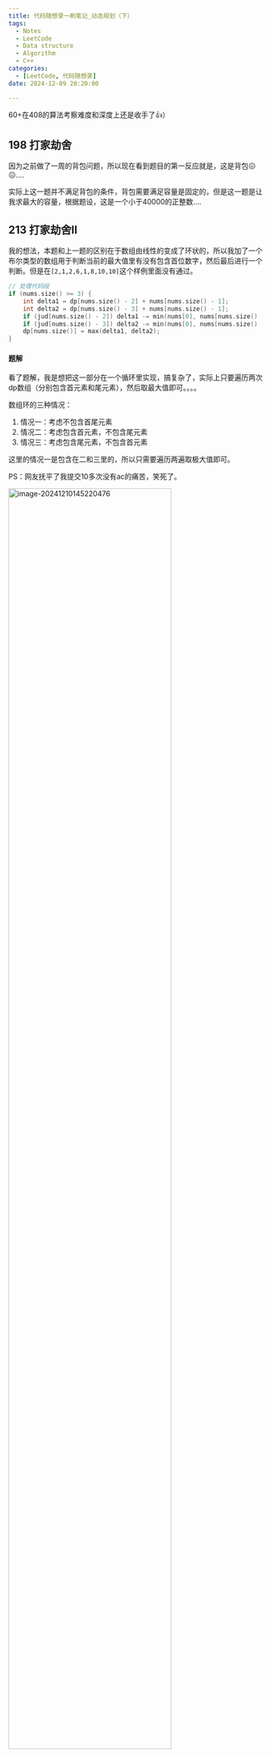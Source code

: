 ```yaml
---
title: 代码随想录一刷笔记_动态规划（下）
tags: 
  - Notes
  - LeetCode
  - Data structure
  - Algorithm
  - C++
categories: 
  - [LeetCode, 代码随想录]
date: 2024-12-09 20:20:00

---
```


60+在408的算法考察难度和深度上还是收手了👍）

<!-- more -->

## 198 打家劫舍

因为之前做了一周的背包问题，所以现在看到题目的第一反应就是，这是背包😖😖....

实际上这一题并不满足背包的条件，背包需要满足容量是固定的，但是这一题是让我求最大的容量，根据题设，这是一个小于40000的正整数....

## 213 打家劫舍Ⅱ

我的想法，本题和上一题的区别在于数组由线性的变成了环状的，所以我加了一个布尔类型的数组用于判断当前的最大值里有没有包含首位数字，然后最后进行一个判断。但是在`[2,1,2,6,1,8,10,10]`这个样例里面没有通过。

```c++
// 处理代码段
if (nums.size() >= 3) {
    int delta1 = dp[nums.size() - 2] + nums[nums.size() - 1];
    int delta2 = dp[nums.size() - 3] + nums[nums.size() - 1];
    if (jud[nums.size() - 2]) delta1 -= min(nums[0], nums[nums.size() - 1]);
    if (jud[nums.size() - 3]) delta2 -= min(nums[0], nums[nums.size() - 1]);
    dp[nums.size()] = max(delta1, delta2);
}
```

#### 题解

看了题解，我是想把这一部分在一个循环里实现，搞复杂了，实际上只要遍历两次dp数组（分别包含首元素和尾元素），然后取最大值即可。。。。

数组环的三种情况：

1. 情况一：考虑不包含首尾元素
2. 情况二：考虑包含首元素，不包含尾元素
3. 情况三：考虑包含尾元素，不包含首元素

这里的情况一是包含在二和三里的，所以只需要遍历两遍取极大值即可。

PS：网友抚平了我提交10多次没有ac的痛苦，笑死了。

<img src="https://pic-poivre.oss-cn-hangzhou.aliyuncs.com/pics/image-20241210145220476.png" alt="image-20241210145220476" style="width:80%;" />

## 337 打家劫舍Ⅲ

第一个想法是，遍历二叉树成一个用前/中/后序排序的数组，然后根据这个数组进行下一步操作，但是演算了一番，似乎不太行得通。

于是乎，就有了第二个想法，使用层序遍历，遍历二叉树成一个二维向量组呢？好像也不太行，只能解决根节点这一层和第二、三层的关系，后面的对应关系就不好找了。

好像还是得在遍历的过程中完成打劫（bushi）

#### 记忆化递归

可以料到，如果使用递归的话大概率是会在一些样例上超时的，所以得要采取一点剪枝策略。

这里就引入了**记忆化递归**的方法。

使用一个map把计算过的结果保存一下，当重复遍历到一个节点时，可以直接复用结果，避免了重复遍历。

#### dp

卡哥定义这里的dp方法为树形dp（亦称为“树形贪心”），但还是逃不出dp五部曲的分析范围！

1. 确定dp数组以及下标的含义

   这里的dp数组容量为2，表示当前偷 & 不偷。

2. 确定递推公式

   数据存储在二叉树中，所以是要在遍历二叉树的过程中进行动规的！

   对当前节点`root`（dp[0]表示不偷，dp[1]表示偷）：

   - 如果不偷这个节点

     ```c++
     int val1 = max(left[0], left[1]) + max(right[0], right[1]);
     ```

     

   - 如果偷这个节点

     ```c++
     int val2 = root->val + dp[0] + dp[1];
     ```

   显然，在计算`root`节点可以偷到的最大金额时，需要知道`root`的两个孩子节点的情况！故，这里需要采用后序遍历的方法递归二叉树！

3. 递归函数如何初始化

   因为是使用后序遍历，所以只需在遍历到二叉树底部时初始化大小为0，容量为2的数组即可。

4. 确定遍历顺序

   由上述可得，使用后序遍历二叉树的方法！

至此，打家劫舍完结力*★,°*:.☆(￣▽￣)/$:*.°★* 。

## 121 买卖股票的最佳时机

试了下双重循环，超时咯！

#### 贪心

简化成了单重循环，记录遍历到当前下标前的所有数值的最小值，然后进行一个比较。

#### dp

第一时间没想到怎么做👉👈

看了下答案，哦，需要使用二维数组啊。然后dp数组的长度就是买卖股票天数的长度，原谅我看到天数定义小于等于10^5的时候不想往这方面考虑了👉👈👉👈

1. 数组下标及其含义

   `dp[i][0]`表示当天持有股票所得最多现金（是个负数，越大越好）

   `dp[i][1]`表示当天不持有股票所得最多现金（是个正数，越大越好）

2. 确定递推公式

   - 对于持有股票

     ```c++
     dp[i][0] = max(-prices[i], dp[i - 1][0]);
     ```

     

   - 对于不持有股票

     ```c++
     dp[i][i] = max(dp[i - 1][1], prices[i] + dp[i - 1][0]);
     ```

3. 如何初始化

   其他都初始化为0，但是我们需要单独考虑一下第一天的情况（因为第一天没有前一天，比较特殊）。

## 122买卖股票的最佳时机Ⅱ

#### 贪心

简单回顾一下使用贪心的做法，遍历整个数组，当当天的股价大于前一天的股价时，买入前一天的股票并在当天卖出（实际上是不可能的），达到局部最优的目的。

#### dp

与上题类似，还是分为买/不买的二维数组。

1. 数组下标及其含义

2. 递推公式

   - 对于买入股票（最多只能持有一股，所以在买入的时候得卖掉）

     考虑当天买入新股票和前些天买入新股票谁亏的少？
   
     ```c++
     dp[i][0] = max(-prices[i] + dp[i - 1][1], dp[i - 1][0]);
     ```

     - 因为可以多次购买，所以需要考虑前面的收益有没有算进去的情况。只能同时购买一股，所以前一天不买入新股票的情况就是当天操作前的最佳收益，这样就算上了之前的操盘（凌乱的理解）。

   - 对于不买入股票
   
     考虑当天卖出股票和前些天卖出股票谁赚的多？

     ```c++
     dp[i][1] = max(prices[i] + dp[i - 1][0], dp[i - 1][1]);
     ```
   
     

## 123 买卖股票的最佳时机Ⅲ

#### 贪心（感觉应该是贪心？）

不难发现，可以把股价分成n个递增序列，然后我们要将他们合成两个差值是最大的，再求和。（不好实现）

聪明的claude给出了一个新思路。

- 对于每一天，计算
  - 在这一天之前完成一次交易能获得的最大利润
  - 在这一天之后完成一次交易能获得的最大利润
- 在所有可能的“分割点”中，找到左右两遍利润之和最大的情况

粗浅的理解一下，分割两边，是因为防止出现重复购买的情况！tql！我的超人claude老师！好大的脑洞！

#### dp

看了视频后，大彻大悟了属于是，卡哥牛逼！~

按照dp五部曲捋一下这一题。

1. dp数组以及下标表示的含义

   这里的买卖股票规矩是至多买两次。将dp数组分为五行，分别表示`没有操作过`、`第一次持有（包含当天买入 & 前一天买入）`、`第一次不持有（卖出力）`、`第二次持有`、`第二次不持有`。

2. 递推公式

   按五种情况分别描述：

   - 没有操作过：畏惧炒股市场，所以一直是0(bushi)

   - 第一次持有，保留最便宜的一支股票

     ```c++
     dp[1][i] = max(dp[0][i - 1] - prices[i], dp[1][i - 1]);
     ```

   - 第一次不持有，保留最赚的一次买卖经历

     ```c++c++
     dp[2][i] = max(dp[1][i - 1] + prices[i], dp[2][i - 1]);
     ```

     

   - 第二次持有，在第一次的基础上操作

     ```c++
     dp[3][i] = max(dp[2][i - 1] - prices[i], dp[3][i - 1]);
     ```

     

   - 第二次不持有，在第二次持有的基础上赚最多

     ```c++
     dp[4][i] = max(dp[3][i - 1] + prices[i], dp[4][i - 1]);
     ```

     

3. 初始化

   理解的方法：虽然说不能同时参与多笔交易，但是我们可以在同一天重复“买入-卖出-买入-卖出”的神金操作。

   ```c++
   dp[0][0] = 0;
   dp[1][0] = -prices[0];
   dp[2][0] = 0;
   dp[3][0] = -prices[0];
   dp[4][0] = 0;123 买卖股票的最佳时机Ⅲ
   ```


## 188 买卖股票的最佳时机Ⅳ

相比`123 买卖股票的最佳时机Ⅲ`，这一题就差在可以交易k次上，把交易次数抽象了，但是思路还是一样滴！

## 309 买卖股票的最佳时机含冷冻期

显然，这一题是要在`121 买卖股票的最佳时机`上附加一个“冷冻期”概念的判定。在某一天不持有（卖出这股）后，后一天不能买进。第一个想法是，遍历过去，找到收入最高的一天（也就是找到差值最大的两天），这一天的后一天判定为冷冻期。

但是！好像最赚的方法还是多操作几次（有点贪心的意思，见好就收，不贪大钱）。

dbq，是我想太简单了ToT（好的，先去把前面两道炒股困难题啃了ヾ(￣▽￣)）

啃完了回来发现还是不会做，你管这叫中等题嘛，明明比前面的两道困难提难呀ToT（）

1. dp数组的下标及其含义

   可以细分为4个状态

   - 状态0：持股
   - 状态1：保持卖出的状态（不包含状态2和3）
   - 状态2：当天卖出
   - 状态3：冷冻期

2. 递推公式

   - 状态0，可以保持前一天持股（状态0），保持卖出后持股（状态1），以及冷冻期过后持股（状态3）

     ```c++
     dp[i][0] = max(dp[i - 1][0], max(dp[i - 1][3] - prices[i], dp[i - 1][1] - prices[i]));
     ```

   - 状态1，可以是保持上一天卖出的状态（状态1），也可以是冷冻期后的状态（状态3）

     ```c++
     dp[i][1] = max(dp[i - 1][1], dp[i - 1][3]);
     ```

   - 状态2，来自持股后卖出（状态0）

     ```c++
     dp[i][2] = dp[i - 1][0] + prices[i];
     ```

   - 状态3，来自卖出后（状态2）

     ```c++
     dp[i][3] = dp[i - 1][2];
     ```

allinall，这一题麻烦在如何划分状态。状态1-3都是属于不持股，如何划分区分冷冻期与冷冻期过后很关键（好难想到。

## 714 买卖股票的最佳时机含手续费

最后一天的炒股之路竟然这么简单嘛（）

#### dp

就是在`122买卖股票的最佳时机Ⅱ`的基础上每次卖出股票后添加一个交小费的操作（递推公式稍微改进一下）

#### 贪心

不要考虑多次交易会导致小费交很多的问题。在做贪心的时候，首当其冲的就是要找局部最优解。

说到局部最优解，那还是和`122买卖股票的最佳时机Ⅱ`一样，**局部最优解就是**找到一个区间里的最小值和最大值（实际上这时候交易的次数就是最少的，焦虑的问题顺带解决了！）

## 300 最长递增子序列

#### 回溯

题目的数组长度是小于等于2500，不回溯了==+

#### dp

按照dp五部曲分析一下（实际上感觉应该`674 最长连续递增序列`的次序交换一下，算法的遍历过程是相通的，而674很容易就能想到）。

1. dp数组的下标及含义

   表示当前数字处于自己子序列中的最大位置

2. dp的推导公式

   遍历到当前位置时，查找这个位置前面所有的比这个数小的节点，然后找到最长的序列。也就是说，我们不用管具体的序列是哪一串。

3. 初始化

   初始化为1即可，即当前最长子序列长度为1。

## 674 最长连续递增序列

#### 贪心

遍历一遍数组，局部最优就是最长的连续递增序列，时间复杂度为O(1)。

#### dp

dp数组下标记录的是当前数字在当前子序列中的排列，然后需要在dp数组中找到最大的记录。

## 718 最长重复子数组

#### 我的做法（dp）

按照dp五部曲叙述一下

1. dp数组的下标及其含义

   我定义dp数组的长度与`nums1`的长度相同，表示以当前字符为起点的最长重复子数组长度。

2. 递推公式

   在另一个数组中找到与当前字符相同的字符位置，然后向后遍历，记录下最长重复子数组的长度。

3. 初始化

   数组初始化为0即可，因为可能会出现当前数字在另一个数组中没有出现的情况。

时间复杂度为O(n^2)

#### 题解（dp）

大体思路果然没有问题，想要降低时间复杂度，就只能考虑用空间换时间的方法了。

## 1143 最长公共子序列

#### 我的做法（dp）

1. dp数组的下标及其含义

   dp数组的长度为`text1.size()`，表示当前最长公共子序列的长度

2. 递推公式

   两层循环嵌套遍历`text1`和`text2`的每一个字符，然后当发现有相同字符的时候向前遍历找到当前最大的数组下标，当前表示数值就为此下标＋1。

问题出在字符串中可能会出现重复的字符，我该如何保证在单次遍历中不会重复添加呢？然后我使用了vector向量用来存储已经遍历过的字符串部分，但是遇到了一个长度分别为210和240的字符串，在双重循环的情况下我还在这个循环里进行了一个查找的操作，好像溢出了。。。。

#### 题解（dp）

还是得空间换时间，使用二维数组啊。。。。

## 1035 不相交的线

这一题做的挺懵的，虽然ac了，但是不知道具体的原理。

还得是carl哥，一语道破梦中人，仔细观察结果，可以发现，这里所得的序列就是`1143 最长公共子序列`的结果！

## 53 最大子数组和

使用一维数组作为dp数组，然后递推公式为在当前数值和与之前数值相加的和中取最大值。

## 392 判断子序列

使用了二维数组（在两个字符串分别为行和列的情况下又在顶部和左侧加了一行，为了方便计算第一行和第一列的情况）。这里需要注意的是，dp数组中对应到字符串中具体字符时是“-1”！！

## 115 不同的子序列

这一题的递推公式没有推出来👉👈

题解的做法是将匹配的过程转化为删除主串中字符使得与字串匹配。

当出现重复的字符时，出现的两种情况都需要保存，所以是上一行的两个元素相加。

从删除的角度来说，初始化就是以i-1为结尾的s可以随便删除元素，出现空字符串的个数，此时两个子串长度都是0，所以肯定是匹配的，也就是说，第一列初始化为1。

## 583 两个字符串的删除操作

这题与`115 不同的子序列`的差别在于两个字符串都是可以删除的，没有想出怎么推👉👈。题解给出了两种方法。

#### 方法一：

考虑如何删除字符串的字符使得两个字符串达到相同的条件（与前一题的逻辑相同，但是感觉这个思路有一点难想）

按照动规五部曲操作一下：

1. 定义动规的数组

   二维数组，数组的大小为(word1.size() + 1) * (word2.size() + 1)；

2. 递推公式的推导

   可以简单分为两种情况

   - 当dp[i]\[j]对应的两个字母相同时，表示此时是不用删字母的

     ```c++
     dp[i][j] = dp[i - 1][j - 1]
     ```

   - 当dp[i]\[j]对应的两个字母不同时，表示我们需要删一个字母了，选择最小的

     ```c++
     dp[i][j] = min(dp[i - 1][j] + 1, dp[i][j - 1] + 1, dp[i - 1][j - 1] + 2)
     ```

3. dp数组的初始化

   行和列是相似的，所以这里就考虑行了

   当行下标为i时，表示此时需要删i个字符，两个才能相同（因为另一个字符串是空的）

#### 方法二：

逆向思考，这一题可以先求两个字符串的最长公共子序列，然后求差就可以得到需要删除多少个字符了。

## 72 编辑距离

按照五部曲推导一下

1. dp数组为二维数组

2. 递推公式

   - 当`word1[j - 1] == word2[i - 1]`时

     ```c++
     dp[i][j] = dp[i - 1][j - 1];
     ```

   - 当不相同时，我们有三种操作手段，分别是增、删、改，去其中的极小值

     ```c++
     dp[i][j] = min({dp[i - 1][j] + 1,  // 删除操作
                     dp[i][j - 1] + 1,  // 插入操作
                     dp[i - 1][j - 1] + 1});  // 替换操作
     }
     ```

3. 初始化

   行和列是相似的，所以这里就考虑行了

   当行下标为i时，表示此时需要删i个字符，两个才能相同（因为另一个字符串是空的）
